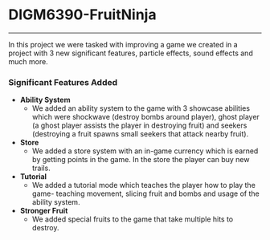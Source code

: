 # DIGM6390-FruitNinja

---

In this project we were tasked with improving a game we created in a project with 3 new significant features, particle effects, sound effects and much more. 

### Significant Features Added

- **Ability System**
  - We added an ability system to the game with 3 showcase abilities which were shockwave (destroy bombs around player), ghost player (a ghost player assists the player in destroying fruit) and seekers (destroying a fruit spawns small seekers that attack nearby fruit). 
- **Store**
  - We added a store system with an in-game currency which is earned by getting points in the game. In the store the player can buy new trails. 
- **Tutorial**
  - We added a tutorial mode which teaches the player how to play the game- teaching movement, slicing fruit and bombs and usage of the ability system.
- **Stronger Fruit**
  - We added special fruits to the game that take multiple hits to destroy. 

